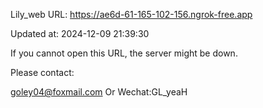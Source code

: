 Lily_web URL: https://ae6d-61-165-102-156.ngrok-free.app

Updated at: 2024-12-09 21:39:30

If you cannot open this URL, the server might be down.

Please contact: 

goley04@foxmail.com Or Wechat:GL_yeaH